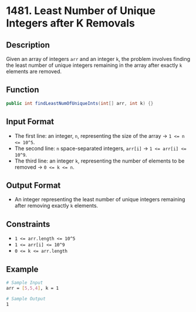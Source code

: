 # 1481. Least Number of Unique Integers after K Removals

## Description

Given an array of integers `arr` and an integer `k`, the problem involves finding the least number of unique integers remaining in the array after exactly `k` elements are removed.

## Function

```java
public int findLeastNumOfUniqueInts(int[] arr, int k) {}
```

## Input Format

- The first line: an integer, `n`, representing the size of the array &rarr; `1 <= n <= 10^5`.
- The second line: `n` space-separated integers, `arr[i]` &rarr; `1 <= arr[i] <= 10^9`.
- The third line: an integer `k`, representing the number of elements to be removed &rarr; `0 <= k <= n`.

## Output Format

- An integer representing the least number of unique integers remaining after removing exactly `k` elements.

## Constraints

- `1 <= arr.length <= 10^5`
- `1 <= arr[i] <= 10^9`
- `0 <= k <= arr.length`

## Example

```bash
# Sample Input
arr = [5,5,4], k = 1

# Sample Output
1
```
